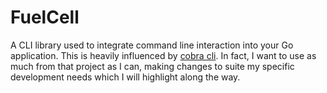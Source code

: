 # FuelCell
A CLI library used to integrate command line interaction into your Go application. This is heavily influenced by [cobra cli](https://github.com/spf13/cobra). In fact, I want to use as much from that project as I can, making changes to suite my specific development needs which I will highlight along the way.

